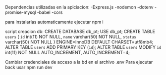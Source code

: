 Dependencias utilizadas en la aplciacion:
-Express.js
-nodemon
-dotenv
-promise-mysql
-babel
-cors

para instalarlas automaticamente ejecutar npm i

script creacion db:
CREATE DATABASE db_pt;
USE db_pt;
CREATE TABLE `users` (
  `id` int(11) NOT NULL,
  `name` varchar(50) NOT NULL,
  `status` varchar(50) NOT NULL
) ENGINE=InnoDB DEFAULT CHARSET=utf8mb4;
ALTER TABLE `users`
  ADD PRIMARY KEY (`id`);
ALTER TABLE `users`
  MODIFY `id` int(11) NOT NULL AUTO_INCREMENT, AUTO_INCREMENT=4;

Cambiar credenciales de acceso a la bd en el archivo .env
Para ejecutar back usar npm run dev
